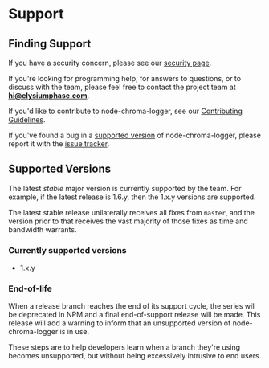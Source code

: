 # Support

## Finding Support

If you have a security concern,
please see our [security page](SECURITY.md).

If you're looking for programming help,
for answers to questions,
or to discuss with the team,
please feel free to contact the project team at **hi@elysiumphase.com**.

If you'd like to contribute to node-chroma-logger,
see our [Contributing Guidelines](CONTRIBUTING.md).

If you've found a bug in a [supported version](#supported-versions)
of node-chroma-logger, please report it with the
[issue tracker](https://github.com/elysiumphase/node-chroma-logger/issues).

## Supported Versions

The latest *stable* major version is currently supported by the team.
For example, if the latest release is 1.6.y, then the 1.x.y versions are supported.

The latest stable release unilaterally receives all fixes from `master`,
and the version prior to that receives the vast majority of those fixes
as time and bandwidth warrants.

### Currently supported versions

- 1.x.y

### End-of-life

When a release branch reaches the end of its support cycle, the series
will be deprecated in NPM and a final end-of-support release will be
made. This release will add a warning to inform that an unsupported
version of node-chroma-logger is in use.

These steps are to help developers learn when a branch they're
using becomes unsupported, but without being excessively intrusive
to end users.
